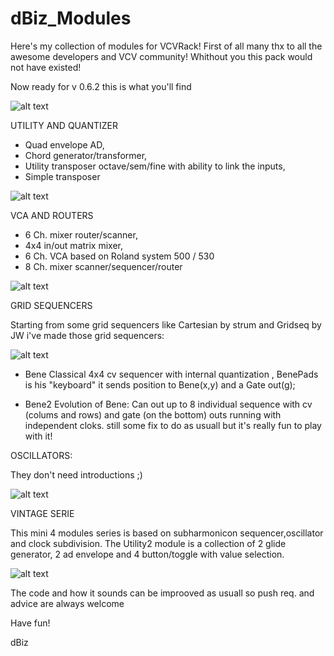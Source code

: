 # dBiz_Modules

Here's my collection of modules for VCVRack! 
First of all many thx to all the awesome developers and VCV community! Whithout you this pack would not have existed!

Now ready for v 0.6.2 this is what you'll find

![alt text](https://github.com/dBiz/VCVRack_Modules/blob/0.6/screenshot/sofar.jpg)

UTILITY AND QUANTIZER

- Quad envelope AD,
- Chord generator/transformer,
- Utility transposer octave/sem/fine with ability to link the inputs,
- Simple transposer

![alt text](https://github.com/dBiz/VCVRack_Modules/blob/0.6/screenshot/Utility.jpg)

VCA AND ROUTERS

 - 6 Ch. mixer router/scanner,
 - 4x4 in/out matrix mixer,
 - 6 Ch. VCA based on Roland system 500 / 530
 - 8 Ch. mixer scanner/sequencer/router 
 

![alt text](https://github.com/dBiz/VCVRack_Modules/blob/0.6/screenshot/VCA-Routers.jpg)

GRID SEQUENCERS 

Starting from some grid sequencers like Cartesian by strum and Gridseq by JW i've made those grid sequencers:

![alt text](https://github.com/dBiz/VCVRack_Modules/blob/0.6/screenshot/GridSeq.jpg)

- Bene
Classical 4x4 cv sequencer with internal quantization , 
  BenePads is his "keyboard" it sends position to Bene(x,y) and a Gate out(g);

- Bene2
 Evolution of Bene: Can out up to 8 individual sequence with cv (colums and rows) and gate (on the bottom) outs running with independent cloks. still some fix to do as usuall but it's really fun to play with it!

OSCILLATORS:

They don't need introductions ;)

![alt text](https://github.com/dBiz/VCVRack_Modules/blob/0.6/screenshot/Oscillators.jpg)


VINTAGE SERIE

This mini 4 modules series is based on subharmonicon sequencer,oscillator and clock subdivision. 
The Utility2 module is a collection of 2 glide generator, 2 ad envelope and 4 button/toggle with value selection.

![alt text](https://github.com/dBiz/VCVRack_Modules/blob/0.6/screenshot/VintageSeries.jpg)





The code and how it sounds can be improoved as usuall so push req. and advice are always welcome

Have fun!

dBiz

